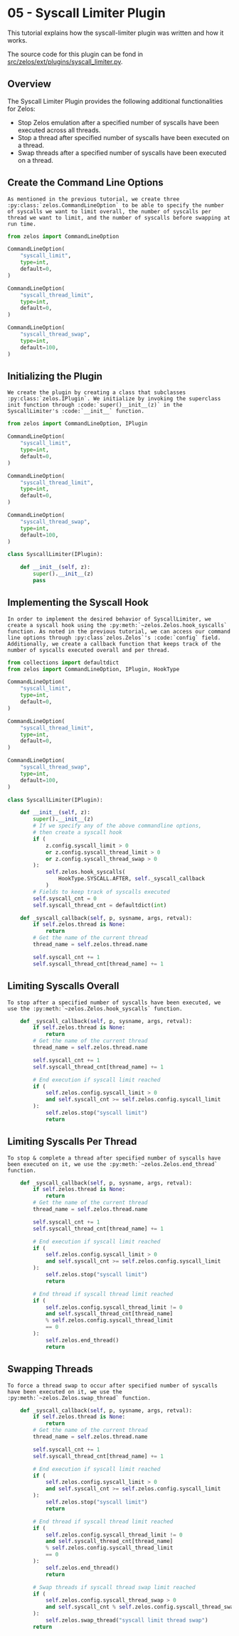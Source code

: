# 05 - Syscall Limiter Plugin

This tutorial explains how the syscall-limiter plugin was written and how it works.

The source code for this plugin can be fond in [src/zelos/ext/plugins/syscall_limiter.py](https://github.com/zeropointdynamics/zelos/blob/master/src/zelos/ext/plugins/syscall_limiter.py).

## Overview

The Syscall Limiter Plugin provides the following additional functionalities for Zelos:
  * Stop Zelos emulation after a specified number of syscalls have been executed across all threads.
  * Stop a thread after specified number of syscalls have been executed on a thread.
  * Swap threads after a specified number of syscalls have been executed on a thread.

## Create the Command Line Options

```eval_rst
As mentioned in the previous tutorial, we create three :py:class:`zelos.CommandLineOption` to be able to specify the number of syscalls we want to limit overall, the number of syscalls per thread we want to limit, and the number of syscalls before swapping at run time.
```

```python
from zelos import CommandLineOption

CommandLineOption(
    "syscall_limit",
    type=int,
    default=0,
)

CommandLineOption(
    "syscall_thread_limit",
    type=int,
    default=0,
)

CommandLineOption(
    "syscall_thread_swap",
    type=int,
    default=100,
)
```

## Initializing the Plugin

```eval_rst
We create the plugin by creating a class that subclasses :py:class:`zelos.IPlugin`. We initialize by invoking the superclass init function through :code:`super()__init__(z)` in the SyscallLimiter's :code:`__init__` function.
```

```python
from zelos import CommandLineOption, IPlugin

CommandLineOption(
    "syscall_limit",
    type=int,
    default=0,
)

CommandLineOption(
    "syscall_thread_limit",
    type=int,
    default=0,
)

CommandLineOption(
    "syscall_thread_swap",
    type=int,
    default=100,
)

class SyscallLimiter(IPlugin):

    def __init__(self, z):
        super().__init__(z)
        pass

```

## Implementing the Syscall Hook

```eval_rst
In order to implement the desired behavior of SyscallLimiter, we create a syscall hook using the :py:meth:`~zelos.Zelos.hook_syscalls` function. As noted in the previous tutorial, we can access our command line options through :py:class`zelos.Zelos`'s :code:`config` field. Additionally, we create a callback function that keeps track of the number of syscalls executed overall and per thread.
```

```python
from collections import defaultdict
from zelos import CommandLineOption, IPlugin, HookType

CommandLineOption(
    "syscall_limit",
    type=int,
    default=0,
)

CommandLineOption(
    "syscall_thread_limit",
    type=int,
    default=0,
)

CommandLineOption(
    "syscall_thread_swap",
    type=int,
    default=100,
)

class SyscallLimiter(IPlugin):

    def __init__(self, z):
        super().__init__(z)
        # If we specify any of the above commandline options,
        # then create a syscall hook
        if (
            z.config.syscall_limit > 0
            or z.config.syscall_thread_limit > 0
            or z.config.syscall_thread_swap > 0
        ):
            self.zelos.hook_syscalls(
                HookType.SYSCALL.AFTER, self._syscall_callback
            )
        # Fields to keep track of syscalls executed
        self.syscall_cnt = 0
        self.syscall_thread_cnt = defaultdict(int)

    def _syscall_callback(self, p, sysname, args, retval):
        if self.zelos.thread is None:
            return
        # Get the name of the current thread
        thread_name = self.zelos.thread.name

        self.syscall_cnt += 1
        self.syscall_thread_cnt[thread_name] += 1

```

## Limiting Syscalls Overall

```eval_rst
To stop after a specified number of syscalls have been executed, we use the :py:meth:`~zelos.Zelos.hook_syscalls` function.
```

```python
    def _syscall_callback(self, p, sysname, args, retval):
        if self.zelos.thread is None:
            return
        # Get the name of the current thread
        thread_name = self.zelos.thread.name

        self.syscall_cnt += 1
        self.syscall_thread_cnt[thread_name] += 1

        # End execution if syscall limit reached
        if (
            self.zelos.config.syscall_limit > 0
            and self.syscall_cnt >= self.zelos.config.syscall_limit
        ):
            self.zelos.stop("syscall limit")
            return

```

## Limiting Syscalls Per Thread

```eval_rst
To stop & complete a thread after specified number of syscalls have been executed on it, we use the :py:meth:`~zelos.Zelos.end_thread` function.
```

```python
    def _syscall_callback(self, p, sysname, args, retval):
        if self.zelos.thread is None:
            return
        # Get the name of the current thread
        thread_name = self.zelos.thread.name

        self.syscall_cnt += 1
        self.syscall_thread_cnt[thread_name] += 1

        # End execution if syscall limit reached
        if (
            self.zelos.config.syscall_limit > 0
            and self.syscall_cnt >= self.zelos.config.syscall_limit
        ):
            self.zelos.stop("syscall limit")
            return

        # End thread if syscall thread limit reached
        if (
            self.zelos.config.syscall_thread_limit != 0
            and self.syscall_thread_cnt[thread_name]
            % self.zelos.config.syscall_thread_limit
            == 0
        ):
            self.zelos.end_thread()
            return
```

## Swapping Threads

```eval_rst
To force a thread swap to occur after specified number of syscalls have been executed on it, we use the :py:meth:`~zelos.Zelos.swap_thread` function.
```

```python
    def _syscall_callback(self, p, sysname, args, retval):
        if self.zelos.thread is None:
            return
        # Get the name of the current thread
        thread_name = self.zelos.thread.name

        self.syscall_cnt += 1
        self.syscall_thread_cnt[thread_name] += 1

        # End execution if syscall limit reached
        if (
            self.zelos.config.syscall_limit > 0
            and self.syscall_cnt >= self.zelos.config.syscall_limit
        ):
            self.zelos.stop("syscall limit")
            return

        # End thread if syscall thread limit reached
        if (
            self.zelos.config.syscall_thread_limit != 0
            and self.syscall_thread_cnt[thread_name]
            % self.zelos.config.syscall_thread_limit
            == 0
        ):
            self.zelos.end_thread()
            return

        # Swap threads if syscall thread swap limit reached
        if (
            self.zelos.config.syscall_thread_swap > 0
            and self.syscall_cnt % self.zelos.config.syscall_thread_swap == 0
        ):
            self.zelos.swap_thread("syscall limit thread swap")
        return
```
